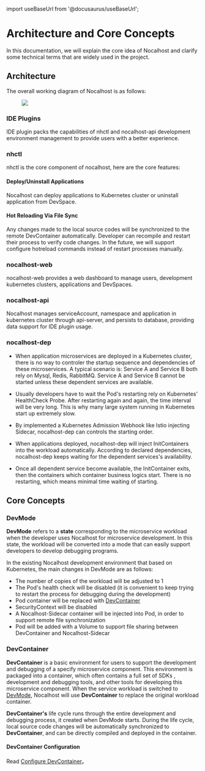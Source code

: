import useBaseUrl from '@docusaurus/useBaseUrl';

# Architecture and Core Concepts

In this documentation, we will explain the core idea of Nocalhost and clarify some technical terms that are widely used in the project.

## Architecture

The overall working diagram of Nocalhost is as follows:

<figure>
    <img src={useBaseUrl('/img/intro/nh-architecture.jpeg')} />
</figure>

### IDE Plugins

IDE plugin packs the capabilities of nhctl and nocalhost-api development environment management to provide users with a better experience.

### nhctl

nhctl is the core component of nocalhost, here are the core features:

#### Deploy/Uninstall Applications

Nocalhost can deploy applications to Kubernetes cluster or uninstall application from DevSpace.

#### Hot Reloading Via File Sync

Any changes made to the local source codes will be synchronized to the remote DevContainer automatically. Developer can recompile and restart their process to verify code changes. In the future, we will support configure hotreload commands instead of restart processes manually. 

### nocalhost-web

nocalhost-web provides a web dashboard to manage users, development kubernetes clusters, applications and DevSpaces.

### nocalhost-api

Nocalhost manages serviceAccount, namespace and application in kubernetes cluster through api-server, and persists to database, providing data support for IDE plugin usage.

### nocalhost-dep

* When application microservices are deployed in a Kubernetes cluster, there is no way to controler the startup sequence and dependencies of these microservices. A typical scenario is: Service A and Service B both rely on Mysql, Redis, RabbitMQ. Service A and Service B cannot be started unless these dependent services are available. 

* Usually developers have to wait the Pod's restarting rely on Kubernetes' HealthCheck Probe. After restarting again and again, the time interval will be very long. This is why many large system running in Kubernetes start up extremely slow.

* By implemented a Kubernetes Admission Webhook like Istio injecting Sidecar, nocalhost-dep can controls the starting order. 

* When applications deployed, nocalhost-dep will inject InitContainers into the workload automatically. According to declared dependencies, nocalhost-dep keeps waiting for the dependent services's availability. 

* Once all dependent service become available, the InitContainer exits, then the containers which container business logics start. There is no restarting, which means minimal time waiting of starting.

## Core Concepts

### DevMode

**DevMode** refers to a **state** corresponding to the microservice workload when the developer uses Nocalhost for microservice development. In this state, the workload will be converted into a mode that can easily support developers to develop debugging programs.

In the existing Nocalhost development environment that based on Kubernetes, the main changes in DevMode are as follows:

* The number of copies of the workload will be adjusted to 1
* The Pod's health check will be disabled (it is convenient to keep trying to restart the process for debugging during the development)
* Pod container will be replaced with [DevContainer](#devcontainer)
* SecurityContext will be disabled
* A Nocalhost-Sidecar container will be injected into Pod, in order to support remote file synchronization 
* Pod will be added with a Volume to support file sharing between DevContainer and Nocalhost-Sidecar

### DevContainer

**DevContainer** is a basic environment for users to support the development and debugging of a specify microservice component. This environment is packaged into a container, which often contains a full set of SDKs , development and debugging tools, and other tools for developing this microservice component. When the service workload is switched to [DevMode](#devmode), Nocalhost will use **DevContainer** to replace the original workload container.

**DevContainer's** life cycle runs through the entire development and debugging process, it created when DevMode starts. During the life cycle, local source code changes will be automatically synchronized to **DevContainer**, and can be directly compiled and deployed in the container.

#### DevContainer Configuration

Read [Configure DevContainer](../guides/devcontainer-config)。